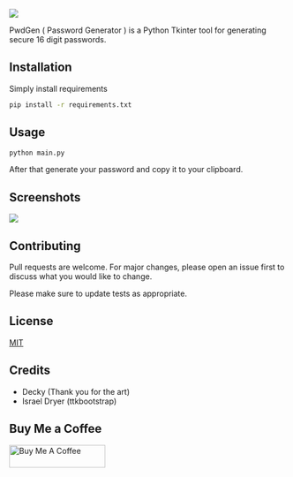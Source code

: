 ![](https://i.imgur.com/JxGA7Qu.png)

PwdGen ( Password Generator ) is a Python Tkinter tool for generating secure 16 digit passwords.

## Installation

Simply install requirements

```bash
pip install -r requirements.txt
```

## Usage

```bash
python main.py
```
After that generate your password and copy it to your clipboard.

## Screenshots
![](https://i.imgur.com/VEDDHmu.png)

## Contributing
Pull requests are welcome. For major changes, please open an issue first to discuss what you would like to change.

Please make sure to update tests as appropriate.

## License
[MIT](https://choosealicense.com/licenses/mit/)

## Credits
- Decky (Thank you for the art)
- Israel Dryer (ttkbootstrap)

## Buy Me a Coffee
<a href="https://www.buymeacoffee.com/zjairo" target="_blank"><img src="https://cdn.buymeacoffee.com/buttons/default-orange.png" alt="Buy Me A Coffee" height="41" width="174"></a>
